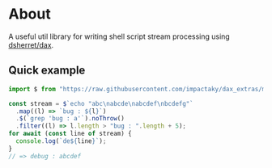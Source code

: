 # About

A useful util library for writing shell script stream processing using
[dsherret/dax](https://github.com/dsherret/dax).

## Quick example

```typescript
import $ from "https://raw.githubusercontent.com/impactaky/dax_extras/main/mod.ts";

const stream = $`echo "abc\nabcde\nabcdef\nbcdefg"`
  .map((l) => `bug : ${l}`)
  .$(`grep 'bug : a'`).noThrow()
  .filter((l) => l.length > "bug : ".length + 5);
for await (const line of stream) {
  console.log(`de${line}`);
}
// => debug : abcdef
```
